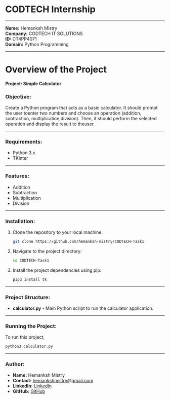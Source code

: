 # CODTECH Internship

---

**Name:** Hemanksh Mistry<br>
**Company:** CODTECH IT SOLUTIONS<br>
**ID:** CT4PP4071<br>
**Domain:** Python Programming<br>

---

# Overview of the Project

**Project: Simple Calculator**<br>

### Objective: <br>

Create a Python program that acts as a basic calculator. It should prompt the user toenter two numbers and choose an operation (addition, subtraction, multiplication,division). Then, it should perform the selected operation and display the result to theuser.

---

### Requirements: <br>

- Python 3.x
- TKinter

---

### Features: <br>

- Addition
- Subtraction
- Multiplication
- Division

---

### Installation: <br>

1. Clone the repository to your local machine:

   ```bash
   git clone https://github.com/hemanksh-mistry/CODTECH-Task1
   ```

2. Navigate to the project directory:

   ```bash
   cd CODTECH-Task1
   ```

3. Install the project dependencies using pip:
   ```bash
   pip3 install tk
   ```

---

### Project Structure: <br>

- **calculator.py** - Main Python script to run the calculator application.

---

### Running the Project: <br>

To run this project,

```bash
python3 calculator.py
```

---

### Author: <br>

- **Name:** Hemanksh Mistry<br>
- **Contact:** hemankshmistry@gmail.com
- **LinkedIn:** [LinkedIn](https://www.linkedin.com/in/hemankshmistry/)
- **GitHub:** [GitHub](https://www.github.com/hemanksh-mistry)
